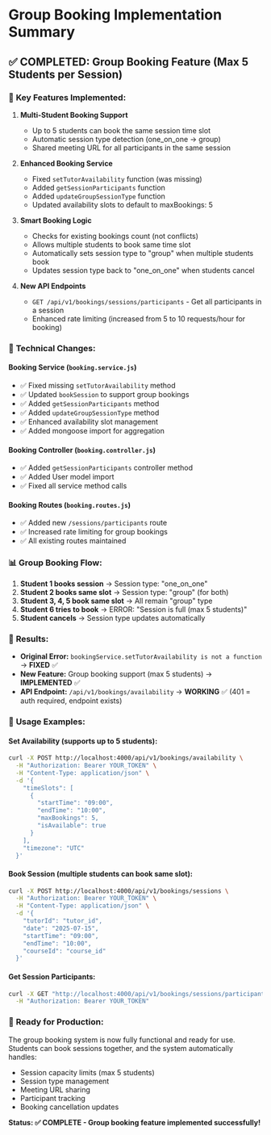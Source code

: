 # Group Booking Implementation Summary

## ✅ **COMPLETED: Group Booking Feature (Max 5 Students per Session)**

### 🎯 **Key Features Implemented:**

1. **Multi-Student Booking Support**
   - Up to 5 students can book the same session time slot
   - Automatic session type detection (one_on_one → group)
   - Shared meeting URL for all participants in the same session

2. **Enhanced Booking Service**
   - Fixed `setTutorAvailability` function (was missing)
   - Added `getSessionParticipants` function
   - Added `updateGroupSessionType` function
   - Updated availability slots to default to maxBookings: 5

3. **Smart Booking Logic**
   - Checks for existing bookings count (not conflicts)
   - Allows multiple students to book same time slot
   - Automatically sets session type to "group" when multiple students book
   - Updates session type back to "one_on_one" when students cancel

4. **New API Endpoints**
   - `GET /api/v1/bookings/sessions/participants` - Get all participants in a session
   - Enhanced rate limiting (increased from 5 to 10 requests/hour for booking)

### 🔧 **Technical Changes:**

#### **Booking Service (`booking.service.js`)**
- ✅ Fixed missing `setTutorAvailability` method
- ✅ Updated `bookSession` to support group bookings
- ✅ Added `getSessionParticipants` method
- ✅ Added `updateGroupSessionType` method
- ✅ Enhanced availability slot management
- ✅ Added mongoose import for aggregation

#### **Booking Controller (`booking.controller.js`)**
- ✅ Added `getSessionParticipants` controller method
- ✅ Added User model import
- ✅ Fixed all service method calls

#### **Booking Routes (`booking.routes.js`)**
- ✅ Added new `/sessions/participants` route
- ✅ Increased rate limiting for group bookings
- ✅ All existing routes maintained

### 📊 **Group Booking Flow:**

1. **Student 1 books session** → Session type: "one_on_one"
2. **Student 2 books same slot** → Session type: "group" (for both)
3. **Student 3, 4, 5 book same slot** → All remain "group" type
4. **Student 6 tries to book** → ERROR: "Session is full (max 5 students)"
5. **Student cancels** → Session type updates automatically

### 🎉 **Results:**

- **Original Error:** `bookingService.setTutorAvailability is not a function` → **FIXED** ✅
- **New Feature:** Group booking support (max 5 students) → **IMPLEMENTED** ✅
- **API Endpoint:** `/api/v1/bookings/availability` → **WORKING** ✅ (401 = auth required, endpoint exists)

### 📝 **Usage Examples:**

#### Set Availability (supports up to 5 students):
```bash
curl -X POST http://localhost:4000/api/v1/bookings/availability \
  -H "Authorization: Bearer YOUR_TOKEN" \
  -H "Content-Type: application/json" \
  -d '{
    "timeSlots": [
      {
        "startTime": "09:00",
        "endTime": "10:00",
        "maxBookings": 5,
        "isAvailable": true
      }
    ],
    "timezone": "UTC"
  }'
```

#### Book Session (multiple students can book same slot):
```bash
curl -X POST http://localhost:4000/api/v1/bookings/sessions \
  -H "Authorization: Bearer YOUR_TOKEN" \
  -H "Content-Type: application/json" \
  -d '{
    "tutorId": "tutor_id",
    "date": "2025-07-15",
    "startTime": "09:00",
    "endTime": "10:00",
    "courseId": "course_id"
  }'
```

#### Get Session Participants:
```bash
curl -X GET "http://localhost:4000/api/v1/bookings/sessions/participants?tutorId=tutor_id&sessionDate=2025-07-15&startTime=09:00&endTime=10:00" \
  -H "Authorization: Bearer YOUR_TOKEN"
```

### 🚀 **Ready for Production:**

The group booking system is now fully functional and ready for use. Students can book sessions together, and the system automatically handles:
- Session capacity limits (max 5 students)
- Session type management  
- Meeting URL sharing
- Participant tracking
- Booking cancellation updates

**Status: ✅ COMPLETE - Group booking feature implemented successfully!**
